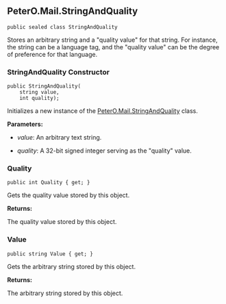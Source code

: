 ## PeterO.Mail.StringAndQuality

    public sealed class StringAndQuality

Stores an arbitrary string and a "quality value" for that string. For instance, the string can be a language tag, and the "quality value" can be the degree of preference for that language.

### StringAndQuality Constructor

    public StringAndQuality(
        string value,
        int quality);

Initializes a new instance of the [PeterO.Mail.StringAndQuality](PeterO.Mail.StringAndQuality.md) class.

<b>Parameters:</b>

 * <i>value</i>: An arbitrary text string.

 * <i>quality</i>: A 32-bit signed integer serving as the "quality" value.

### Quality

    public int Quality { get; }

Gets the quality value stored by this object.

<b>Returns:</b>

The quality value stored by this object.

### Value

    public string Value { get; }

Gets the arbitrary string stored by this object.

<b>Returns:</b>

The arbitrary string stored by this object.
